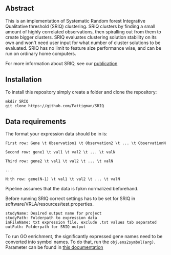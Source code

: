 ## Abstract
This is an implementation of Systematic Random forest Integrative Qualitative threshold (SRIQ) clustering.
SRIQ clusters by finding a small amount of highly correlated observations, then spiralling out from them to create bigger clusters.
SRIQ evaluates clustering solution stability on its own and won't need user input for what number of cluster solutions to be evaluated.
SRIQ has no limit to feature size performance wise, and can be run on ordinary home computers.

For more information about SRIQ, see our [publication](https://www.youtube.com/watch?v=dQw4w9WgXcQ)

## Installation

To install this repository simply create a folder and clone the repository:
```
mkdir SRIQ
git clone https://github.com/Fattigman/SRIQ
```

## Data requirements

The format your expression data should be in is:
```
First row: Gene \t Observation1 \t Observation2 \t ... \t ObservationN

Second row: gene1 \t val1 \t val2 \t ... \t valN

Third row: gene2 \t val1 \t val2 \t ... \t valN

...

N:th row: gene(N-1) \t val1 \t val2 \t ... \t valN

```

Pipeline assumes that the data is fpkm normalized beforehand.

Before running SRIQ correct settings has to be set for SRIQ in software/VRLA/resources/test.properties.

```
studyName: Desired output name for project
studyPath: Folderpath to expression data
inFileName: txt expression file. exclude .txt values tab separated
outPath: Folderpath for SRIQ output
```
To run GO enrichment, the significantly expressed gene names need to be converted into symbol names.
To do that, run the `obj.ens2symbol(arg)`. Parameter can be found in [this documentation](https://docs.mygene.info/en/latest/doc/query_service.html)
